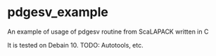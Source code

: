 # pdgesv_example
An example of usage of pdgesv routine from ScaLAPACK written in C

It is tested on Debain 10.
TODO: Autotools, etc.
